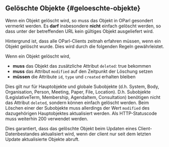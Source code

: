 ## Gelöschte Objekte {#geloeschte-objekte}

Wenn ein Objekt gelöscht wird, so muss das Objekt in OParl gesondert vermerkt
werden. Es **darf** insbesondere **nicht** einfach gelöscht werden,
so dass unter der betreffenden URL kein gültiges Objekt ausgeliefert wird.

Hintergrund ist, dass alle OParl-Clients zeitnah erfahren müssen,
wenn ein Objekt gelöscht wurde. Dies wird durch die folgenden Regeln
gewährleistet.

Wenn ein Objekt gelöscht wird,

* **muss** das Objekt das zusätzliche Attribut `deleted`: true bekommen
* **muss** das Attribut `modified` auf den Zeitpunkt der Löschung setzen
* **müssen** die Attribute `id`, `type` und `created` erhalten bleiben

Dies gilt nur für Hauptobjekte und globale Subobjekte (d.h. System, Body, Organisation, Person,
Meeting, Paper, File, Location). D.h. Subobjekte (LegislativeTerm, Membership, AgendaItem, Consultation)
benötigen nicht das Attribut `deleted`, sondern können einfach gelöscht werden. Beim Löschen einer
der Subobjekte muss allerdings der Wert `modified` des dazugehörigen Hauptobjektes aktualisiert werden.
Als HTTP-Statuscode muss weiterhin 200 verwendet werden.

Dies garantiert, dass das gelöschte Objekt beim Updaten eines Client-Datenbestandes
aktualisiert wird, wenn der client nur seit dem letzten Update aktualisierte Objekte abruft.
